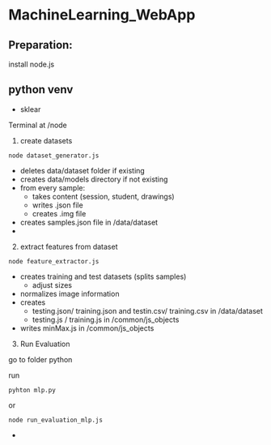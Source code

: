 # MachineLearning_WebApp

## Preparation:
install node.js

## python venv
- sklear



Terminal at /node

1. create datasets
```
node dataset_generator.js
```
* deletes data/dataset folder if existing
* creates data/models directory if not existing
* from every sample:
    * takes content (session, student, drawings) 
    * writes .json file
    * creates .img file
* creates samples.json file in /data/dataset
* 

2. extract features from dataset
```
node feature_extractor.js
```
* creates training and test datasets (splits samples)
    * adjust sizes
* normalizes image information
* creates 
    * testing.json/ training.json and testin.csv/ training.csv in /data/dataset
    * testing.js / training.js in /common/js_objects
* writes minMax.js in /common/js_objects

3. Run Evaluation

go to folder python

run 
```
pyhton mlp.py
```

or
```
node run_evaluation_mlp.js
```

* 